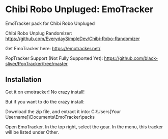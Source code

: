 # Chibi Robo Unpluged: EmoTracker

EmoTracker pack for Chibi Robo Unpluged

Chibi Robo Unplug Randomizer: https://github.com/EverydaySimpleDev/Chibi-Robo-Randomizer

Get EmoTracker here: https://emotracker.net/

PopTracker Support (Not Fully Supported Yet): https://github.com/black-sliver/PopTracker/tree/master

## Installation

Get it on emotracker! No crazy install!

But if you want to do the crazy install:

Download the zip file, and extract it into:
C:\Users\[Your Username]\Documents\EmoTracker\packs

Open EmoTracker. In the top right, select the gear. In the menu, this tracker will be listed under Other.
